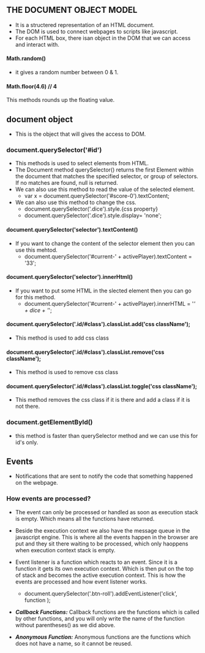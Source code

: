 ## THE DOCUMENT OBJECT MODEL

- It is a structered representation of an HTML document.
- The DOM is used to connect webpages to scripts like javascript.
- For each HTML box, there isan object in the DOM that we can access and interact with.

 
####  Math.random()
- it gives a random number between 0 & 1.
#### Math.floor(4.6) // 4
This methods rounds up the floating value.

## document object
- This is the object that will gives the access to DOM.

### document.querySelector('#id')
- This methods is used to select elements from HTML.
- The Document method querySelector() returns the first Element within the document that matches the specified selector, or group of selectors. If no matches are found, null is returned.
- We can also use this method to read the value of the selected element.
    - var x = document.querySelector('#score-0').textContent;
- We can also use this method to change the css.
    - document.querySelector('.dice').style.{css property}
    - document.querySelector('.dice').style.display= 'none';
    
#### document.querySelector('selector').textContent()
- If you want to change the content of the selector element then you can use this mehtod.
    - document.querySelector('#current-' + activePlayer).textContent = '33';
#### document.querySelector('selector').innerHtml()
- If you want to put some HTML in the slected element then you can go for this method.
    - document.querySelector('#current-' + activePlayer).innerHTML = '<em>' + dice + '</em>';
#### document.querySelector('.id/#class').classList.add('css className');
- This method is used to add css class
#### document.querySelector('.id/#class').classList.remove('css className');
- This method is used to remove css class

#### document.querySelector('.id/#class').classList.toggle('css className');
- This method removes the css class if it is there and add a class if it is not there.


### document.getElementById()
- this method is faster than querySelector method and we can use this for id's only.


## Events
- Notifications that are sent to notify the code that something happened on the webpage.

### How events are processed?
- The event can only be processed or handled  as soon as execution stack is empty. Which means all the functions have returned.
- Beside the execution context we also have the message queue in the javascript engine. This is where all the events happen in the browser are put and they sit there waiting to be processed, which only haoppens when execution context stack is empty.
- Event listener is a function which reacts to an event. Since it is a function it gets its own execution context. Which is then put on the top of stack and becomes the active execution context. This is  how the events are processed and how event listener works.
    - document.querySelector('.btn-roll').addEventListener('click', function );
    
- _***Callback Functions:***_ Callback functions are the functions which is called by other functions, and you will only write the name of the function without parentheses() as we did above. 
- _***Anonymous Function:***_ Anonymous functions are the functions which does not have a name, so it cannot be  reused.
